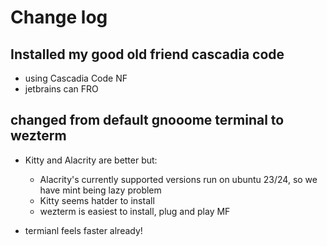 # Change log

## Installed my good old friend cascadia code
-   using Cascadia Code NF
-   jetbrains can FRO

## changed from default gnooome terminal to wezterm
-   Kitty and Alacrity are better but:
    -   Alacrity's currently supported versions run on ubuntu 23/24, so we have mint being lazy problem
    -   Kitty seems hatder to install
    -   wezterm is easiest to install, plug and play MF
    
-   termianl feels faster already!
